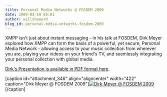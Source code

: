 ```yaml
---
title: Personal Media Networks @ FOSDEM 2009
date: 2009-03-19 05:01
author: willsheward
blog_id: personal-media-networks-fosdem-2009
---
```


XMPP isn't just about instant messaging - in his talk at FOSDEM, Dirk Meyer explored how XMPP can form the basis of a powerful, yet secure, Personal Media Network - allowing access to your music collection from wherever you are, playing your videos on your friend's TV, and seemlessly integrating your personal collection with global media.

[Dirk's Presentation is available in PDF format here](http://stage.xmpp.org/?attachment_id=349).

[caption id="attachment\_346" align="aligncenter" width="422" caption="Dirk Meyer @ FOSDEM 2009"][![Dirk Meyer @ FOSDEM 2009](http://stage.xmpp.org/wp-content/uploads/2009/03/dirk.jpg "Dirk Meyer @ FOSDEM 2009")](http://stage.xmpp.org/?attachment_id=346)[/caption]
